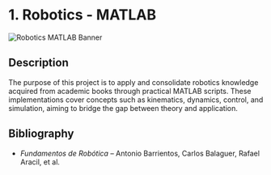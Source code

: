 # 1. Robotics - MATLAB

![Robotics MATLAB Banner](assets/robotics_matlab_banner.png)

## Description

The purpose of this project is to apply and consolidate robotics knowledge acquired from academic books through practical MATLAB scripts. These implementations cover concepts such as kinematics, dynamics, control, and simulation, aiming to bridge the gap between theory and application.

## Bibliography

- *Fundamentos de Robótica* – Antonio Barrientos, Carlos Balaguer, Rafael Aracil, et al.
